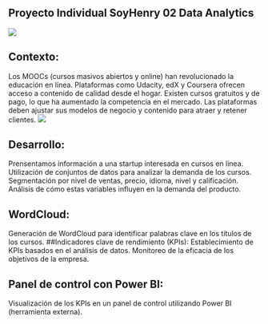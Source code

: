 ## **Proyecto Individual SoyHenry 02 Data Analytics**
![](https://neurona-ba.com/wp-content/uploads/2021/07/HenryLogo.jpg)
## Contexto:

Los MOOCs (cursos masivos abiertos y online) han revolucionado la educación en línea.
Plataformas como Udacity, edX y Coursera ofrecen acceso a contenido de calidad desde el hogar.
Existen cursos gratuitos y de pago, lo que ha aumentado la competencia en el mercado.
Las plataformas deben ajustar sus modelos de negocio y contenido para atraer y retener clientes.
![](https://upload.wikimedia.org/wikipedia/commons/b/b8/MOOC_-_Massive_Open_Online_Course_logo.svg)

## Desarrollo:
Prensentamos información a una startup interesada en cursos en línea.
Utilización de conjuntos de datos para analizar la demanda de los cursos.
Segmentación por nivel de ventas, precio, idioma, nivel y calificación.
Análisis de cómo estas variables influyen en la demanda del producto.

## WordCloud:

Generación de WordCloud para identificar palabras clave en los títulos de los cursos.
##Indicadores clave de rendimiento (KPIs):
Establecimiento de KPIs basados en el análisis de datos.
Monitoreo de la eficacia de los objetivos de la empresa.

## Panel de control con Power BI:
Visualización de los KPIs en un panel de control utilizando Power BI (herramienta externa).
